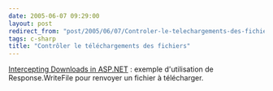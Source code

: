```yaml
---
date: 2005-06-07 09:29:00
layout: post
redirect_from: "post/2005/06/07/Controler-le-telechargements-des-fichiers"
tags: c-sharp
title: "Contrôler le téléchargements des fichiers"
---
```


[Intercepting
Downloads in ASP.NET](http://blogs.msdn.com/samar/archive/2005/06/07/425963.aspx) : exemple d'utilisation de Response.WriteFile pour
renvoyer un fichier à télécharger.
